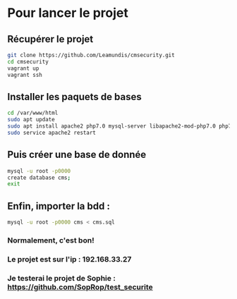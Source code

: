 # Pour lancer le projet

## Récupérer le projet
```bash
git clone https://github.com/Leamundis/cmsecurity.git
cd cmsecurity
vagrant up
vagrant ssh
```

## Installer les paquets de bases

```bash
cd /var/www/html
sudo apt update
sudo apt install apache2 php7.0 mysql-server libapache2-mod-php7.0 php7.0-mysql -y
sudo service apache2 restart
```

## Puis créer une base de donnée
```bash
mysql -u root -p0000
create database cms;
exit
```

## Enfin, importer la bdd :
```bash
mysql -u root -p0000 cms < cms.sql
```


### Normalement, c'est bon!
### Le projet est sur l'ip : 192.168.33.27


### Je testerai le projet de Sophie : https://github.com/SopRop/test_securite

